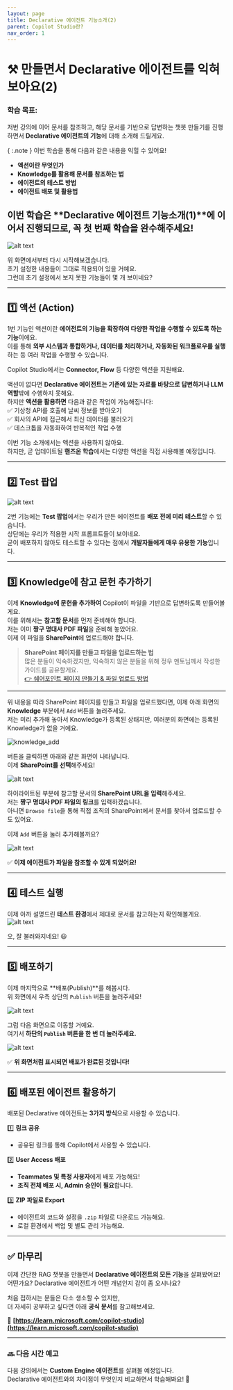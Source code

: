 ```yaml
---
layout: page
title: Declarative 에이전트 기능소개(2)
parent: Copilot Studio란?
nav_order: 1
---
```


# ⚒️ 만들면서 Declarative 에이전트를 익혀보아요(2)

### **학습 목표:** ###  
저번 강의에 이어 문서를 참조하고, 해당 문서를 기반으로 답변하는 챗봇 만들기를 진행하면서 **Declarative 에이전트의 기능**에 대해 소개해 드릴게요.  

{ :.note }
이번 학습을 통해 다음과 같은 내용을 익힐 수 있어요!
- **액션이란 무엇인가**
- **Knowledge를 활용해 문서를 참조하는 법**  
- **에이전트의 테스트 방법**  
- **에이전트 배포 및 활용법** 


이번 학습은 **Declarative 에이전트 기능소개(1)**에 이어서 진행되므로, 꼭 첫 번째 학습을 완수해주세요!  
---


![alt text](/assets/img_how_declarative_agent/function_finish_2.png)  

위 화면에서부터 다시 시작해보겠습니다.  
초기 설정한 내용들이 그대로 적용되어 있을 거예요.  
그런데 초기 설정에서 보지 못한 기능들이 몇 개 보이네요?  

---

## 1️⃣ 액션 (Action)  

1번 기능인 액션이란 **에이전트의 기능을 확장하여 다양한 작업을 수행할 수 있도록 하는 기능**이에요.  
이를 통해 **외부 시스템과 통합하거나, 데이터를 처리하거나, 자동화된 워크플로우를 실행**하는 등 여러 작업을 수행할 수 있습니다.  

Copilot Studio에서는 **Connector, Flow** 등 다양한 액션을 지원해요.  

액션이 없다면 **Declarative 에이전트는 기존에 있는 자료를 바탕으로 답변하거나 LLM 역할**밖에 수행하지 못해요.  
하지만 **액션을 활용하면** 다음과 같은 작업이 가능해집니다:  
✅ 기상청 API를 호출해 날씨 정보를 받아오기  
✅ 회사의 API에 접근해서 최신 데이터를 불러오기  
✅ 데스크톱을 자동화하여 반복적인 작업 수행  

이번 기능 소개에서는 액션을 사용하지 않아요.  
하지만, 곧 업데이트될 **핸즈온 학습**에서는 다양한 액션을 직접 사용해볼 예정입니다.  

---

## 2️⃣ Test 팝업  

![alt text](/assets/img_how_declarative_agent/testing_2.png)  

2번 기능에는 **Test 팝업**에서는 우리가 만든 에이전트를 **배포 전에 미리 테스트**할 수 있습니다.  
상단에는 우리가 적용한 시작 프롬프트들이 보이네요.  
굳이 배포하지 않아도 테스트할 수 있다는 점에서 **개발자들에게 매우 유용한 기능**입니다.  

---

## 3️⃣ Knowledge에 참고 문헌 추가하기  

이제 **Knowledge에 문헌을 추가하여** Copilot이 파일을 기반으로 답변하도록 만들어볼게요.  
이를 위해서는 **참고할 문서**를 먼저 준비해야 합니다.  
저는 이미 **짱구 명대사 PDF 파일**을 준비해 놓았어요.  
이제 이 파일을 **SharePoint**에 업로드해야 합니다.  


> **SharePoint 페이지를 만들고 파일을 업로드하는 법**  
> 많은 분들이 익숙하겠지만, 익숙하지 않은 분들을 위해 정우 멘토님께서 작성한 가이드를 공유할게요.  
> [👉 쉐어포인트 페이지 만들기 & 파일 업로드 방법](https://lanslote.github.io/copilot/agent-HOL/31)  

---

위 내용을 따라 SharePoint 페이지를 만들고 파일을 업로드했다면, 이제 아래 화면의 **Knowledge** 부분에서 `Add` 버튼을 눌러주세요.  
저는 미리 추가해 놓아서 Knowledge가 등록된 상태지만, 여러분의 화면에는 등록된 Knowledge가 없을 거에요.  

![knowledge_add](/assets/img_how_declarative_agent/knowledge_add.png)  

버튼을 클릭하면 아래와 같은 화면이 나타납니다.  
이제 **SharePoint를 선택**해주세요!  

![alt text](/assets/img_how_declarative_agent/add_knowledge.png)  

하이라이트된 부분에 참고할 문서의 **SharePoint URL을 입력**해주세요.  
저는 **짱구 명대사 PDF 파일의 링크**를 입력하겠습니다.  
아니면 `Browse file`을 통해 직접 조직의 SharePoint에서 문서를 찾아서 업로드할 수도 있어요.  

이제 `Add` 버튼을 눌러 추가해볼까요?  

![alt text](/assets/img_how_declarative_agent/sharepoint_link.png)  

✅ **이제 에이전트가 파일을 참조할 수 있게 되었어요!**  

---

## 4️⃣ 테스트 실행  

이제 아까 설명드린 **테스트 환경**에서 제대로 문서를 참고하는지 확인해볼게요.  
![alt text](/assets/img_how_declarative_agent/testing_2.png)  

오, 잘 불러와지네요! 😃  

---

## 5️⃣ 배포하기  

이제 마지막으로 **배포(Publish)**를 해봅시다.  
위 화면에서 우측 상단의 `Publish` 버튼을 눌러주세요!  

![alt text](/assets//img_how_declarative_agent/publish_1.png)  

그럼 다음 화면으로 이동할 거예요.  
여기서 **하단의 `Publish` 버튼을 한 번 더 눌러주세요.**  

![alt text](/assets/img_how_declarative_agent/publish_2.png)  

✅ **위 화면처럼 표시되면 배포가 완료된 것입니다!**  

---

## 6️⃣ 배포된 에이전트 활용하기  

배포된 Declarative 에이전트는 **3가지 방식**으로 사용할 수 있습니다.  

1️⃣ **링크 공유**  
   - 공유된 링크를 통해 Copilot에서 사용할 수 있습니다.  

2️⃣ **User Access 배포**  
   - **Teammates 및 특정 사용자**에게 배포 가능해요! 
   - **조직 전체 배포 시, Admin 승인이 필요**합니다.

3️⃣ **ZIP 파일로 Export**  
   - 에이전트의 코드와 설정을 `.zip` 파일로 다운로드 가능해요.
   - 로컬 환경에서 백업 및 별도 관리 가능해요.

---

## ✅ 마무리  

이제 간단한 RAG 챗봇을 만들면서 **Declarative 에이전트의 모든 기능**을 살펴봤어요!  
어떤가요? Declarative 에이전트가 어떤 개념인지 감이 좀 오시나요?  

처음 접하시는 분들은 다소 생소할 수 있지만,  
더 자세히 공부하고 싶다면 아래 **공식 문서**를 참고해보세요.  

📖 **[https://learn.microsoft.com/copilot-studio](https://learn.microsoft.com/copilot-studio)**  

---

### 🔜 다음 시간 예고  
다음 강의에서는 **Custom Engine 에이전트**를 살펴볼 예정입니다.  
Declarative 에이전트와의 차이점이 무엇인지 비교하면서 학습해봐요! 🚀

